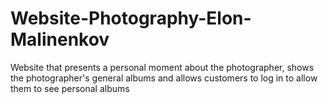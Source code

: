 # Website-Photography-Elon-Malinenkov
Website that presents a personal moment about the photographer, shows the photographer's general albums and allows customers to log in to allow them to see personal albums

